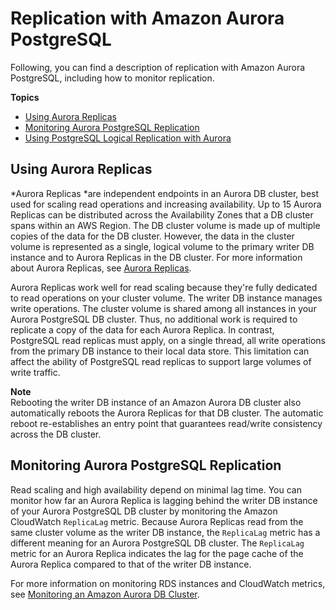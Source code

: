# Replication with Amazon Aurora PostgreSQL<a name="AuroraPostgreSQL.Replication"></a>

Following, you can find a description of replication with Amazon Aurora PostgreSQL, including how to monitor replication\.

**Topics**
+ [Using Aurora Replicas](#AuroraPostgreSQL.Replication.Replicas)
+ [Monitoring Aurora PostgreSQL Replication](#AuroraPostgreSQL.Replication.Monitoring)
+ [Using PostgreSQL Logical Replication with Aurora](AuroraPostgreSQL.Replication.Logical.md)

## Using Aurora Replicas<a name="AuroraPostgreSQL.Replication.Replicas"></a>

*Aurora Replicas *are independent endpoints in an Aurora DB cluster, best used for scaling read operations and increasing availability\. Up to 15 Aurora Replicas can be distributed across the Availability Zones that a DB cluster spans within an AWS Region\. The DB cluster volume is made up of multiple copies of the data for the DB cluster\. However, the data in the cluster volume is represented as a single, logical volume to the primary writer DB instance and to Aurora Replicas in the DB cluster\. For more information about Aurora Replicas, see [Aurora Replicas](Aurora.Replication.md#Aurora.Replication.Replicas)\.

Aurora Replicas work well for read scaling because they're fully dedicated to read operations on your cluster volume\. The writer DB instance manages write operations\. The cluster volume is shared among all instances in your Aurora PostgreSQL DB cluster\. Thus, no additional work is required to replicate a copy of the data for each Aurora Replica\. In contrast, PostgreSQL read replicas must apply, on a single thread, all write operations from the primary DB instance to their local data store\. This limitation can affect the ability of PostgreSQL read replicas to support large volumes of write traffic\.

**Note**  
Rebooting the writer DB instance of an Amazon Aurora DB cluster also automatically reboots the Aurora Replicas for that DB cluster\. The automatic reboot re\-establishes an entry point that guarantees read/write consistency across the DB cluster\.

## Monitoring Aurora PostgreSQL Replication<a name="AuroraPostgreSQL.Replication.Monitoring"></a>

Read scaling and high availability depend on minimal lag time\. You can monitor how far an Aurora Replica is lagging behind the writer DB instance of your Aurora PostgreSQL DB cluster by monitoring the Amazon CloudWatch `ReplicaLag` metric\. Because Aurora Replicas read from the same cluster volume as the writer DB instance, the `ReplicaLag` metric has a different meaning for an Aurora PostgreSQL DB cluster\. The `ReplicaLag` metric for an Aurora Replica indicates the lag for the page cache of the Aurora Replica compared to that of the writer DB instance\.

For more information on monitoring RDS instances and CloudWatch metrics, see [Monitoring an Amazon Aurora DB Cluster](MonitoringAurora.md)\.